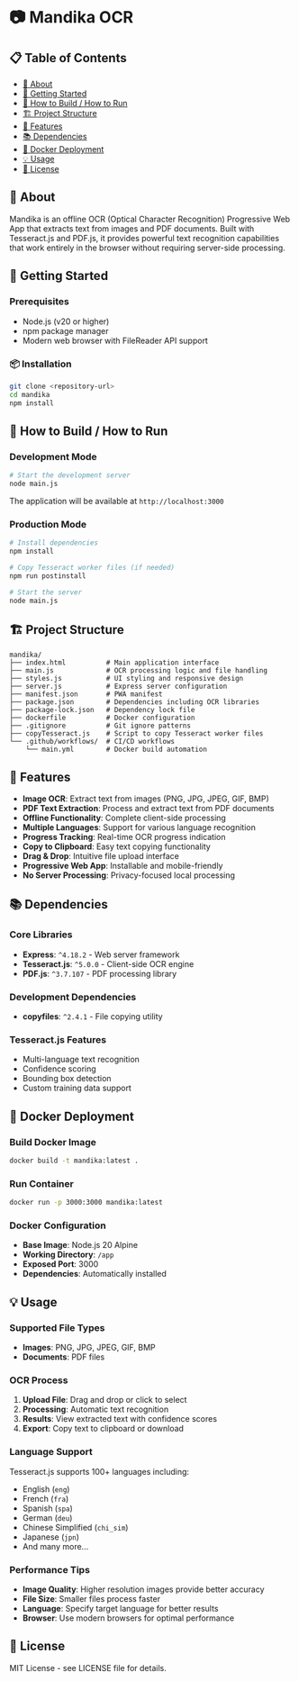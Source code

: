 # 📷 Mandika OCR

## 📋 Table of Contents
- [📖 About](#-about)
- [🚀 Getting Started](#-getting-started)
- [🔨 How to Build / How to Run](#-how-to-build--how-to-run)
- [🏗️ Project Structure](#️-project-structure)
- [🎯 Features](#-features)
- [📚 Dependencies](#-dependencies)
- [🐳 Docker Deployment](#-docker-deployment)
- [💡 Usage](#-usage)
- [📄 License](#-license)

## 📖 About
Mandika is an offline OCR (Optical Character Recognition) Progressive Web App that extracts text from images and PDF documents. Built with Tesseract.js and PDF.js, it provides powerful text recognition capabilities that work entirely in the browser without requiring server-side processing.

## 🚀 Getting Started

### Prerequisites
- Node.js (v20 or higher)
- npm package manager
- Modern web browser with FileReader API support

### 📦 Installation
```bash
git clone <repository-url>
cd mandika
npm install
```

## 🔨 How to Build / How to Run

### Development Mode
```bash
# Start the development server
node main.js
```
The application will be available at `http://localhost:3000`

### Production Mode
```bash
# Install dependencies
npm install

# Copy Tesseract worker files (if needed)
npm run postinstall

# Start the server
node main.js
```

## 🏗️ Project Structure
```
mandika/
├── index.html          # Main application interface
├── main.js             # OCR processing logic and file handling
├── styles.js           # UI styling and responsive design
├── server.js           # Express server configuration
├── manifest.json       # PWA manifest
├── package.json        # Dependencies including OCR libraries
├── package-lock.json   # Dependency lock file
├── dockerfile          # Docker configuration
├── .gitignore          # Git ignore patterns
├── copyTesseract.js    # Script to copy Tesseract worker files
└── .github/workflows/  # CI/CD workflows
    └── main.yml        # Docker build automation
```

## 🎯 Features
- **Image OCR**: Extract text from images (PNG, JPG, JPEG, GIF, BMP)
- **PDF Text Extraction**: Process and extract text from PDF documents
- **Offline Functionality**: Complete client-side processing
- **Multiple Languages**: Support for various language recognition
- **Progress Tracking**: Real-time OCR progress indication
- **Copy to Clipboard**: Easy text copying functionality
- **Drag & Drop**: Intuitive file upload interface
- **Progressive Web App**: Installable and mobile-friendly
- **No Server Processing**: Privacy-focused local processing

## 📚 Dependencies

### Core Libraries
- **Express**: `^4.18.2` - Web server framework
- **Tesseract.js**: `^5.0.0` - Client-side OCR engine
- **PDF.js**: `^3.7.107` - PDF processing library

### Development Dependencies
- **copyfiles**: `^2.4.1` - File copying utility

### Tesseract.js Features
- Multi-language text recognition
- Confidence scoring
- Bounding box detection
- Custom training data support

## 🐳 Docker Deployment

### Build Docker Image
```bash
docker build -t mandika:latest .
```

### Run Container
```bash
docker run -p 3000:3000 mandika:latest
```

### Docker Configuration
- **Base Image**: Node.js 20 Alpine
- **Working Directory**: `/app`
- **Exposed Port**: 3000
- **Dependencies**: Automatically installed

## 💡 Usage

### Supported File Types
- **Images**: PNG, JPG, JPEG, GIF, BMP
- **Documents**: PDF files

### OCR Process
1. **Upload File**: Drag and drop or click to select
2. **Processing**: Automatic text recognition
3. **Results**: View extracted text with confidence scores
4. **Export**: Copy text to clipboard or download

### Language Support
Tesseract.js supports 100+ languages including:
- English (`eng`)
- French (`fra`)
- Spanish (`spa`)
- German (`deu`)
- Chinese Simplified (`chi_sim`)
- Japanese (`jpn`)
- And many more...

### Performance Tips
- **Image Quality**: Higher resolution images provide better accuracy
- **File Size**: Smaller files process faster
- **Language**: Specify target language for better results
- **Browser**: Use modern browsers for optimal performance

## 📄 License
MIT License - see LICENSE file for details.
